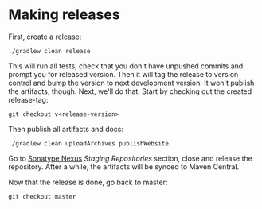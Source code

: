 # Making releases

First, create a release:

    ./gradlew clean release

This will run all tests, check that you don't have unpushed commits and prompt you for released version. 
Then it will tag the release to version control and bump the version to next development version.
It won't publish the artifacts, though. Next, we'll do that. Start by checking out the created release-tag:

    git checkout v<release-version>

Then publish all artifacts and docs:

    ./gradlew clean uploadArchives publishWebsite

Go to [Sonatype Nexus](https://oss.sonatype.org/) _Staging Repositories_ section, close and release the repository.
After a while, the artifacts will be synced to Maven Central.

Now that the release is done, go back to master:

    git checkout master
